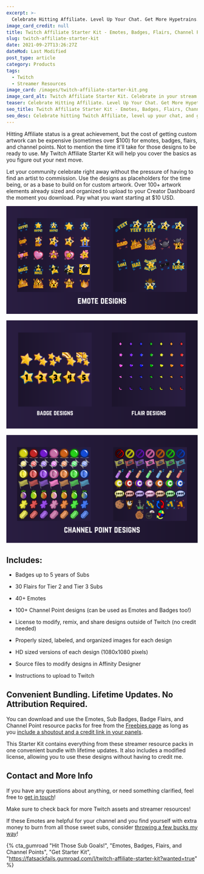 ```yaml
---
excerpt: >-
  Celebrate Hitting Affiliate. Level Up Your Chat. Get More Hypetrains. [Get the Starter Kit now](#gumroad), or read on for more details!
image_card_credit: null
title: Twitch Affiliate Starter Kit - Emotes, Badges, Flairs, Channel Points
slug: twitch-affiliate-starter-kit
date: 2021-09-27T13:26:27Z
dateMod: Last Modified
post_type: article
category: Products
tags:
  - Twitch
  - Streamer Resources
image_card: /images/twitch-affiliate-starter-kit.png
image_card_alt: Twitch Affiliate Starter Kit. Celebrate in your stream ASAP.
teaser: Celebrate Hitting Affiliate. Level Up Your Chat. Get More Hypetrains.
seo_title: Twitch Affiliate Starter Kit - Emotes, Badges, Flairs, Channel Points
seo_desc: Celebrate hitting Twitch Affiliate, level up your chat, and get more Hypetrains with FatsackFails' Twitch Affiliate Starter Kit. Emotes, Sub Badges, Badge Flairs, and Channel Point designs for you to use right now.
---
```


Hitting Affiliate status is a great achievement, but the cost of getting custom artwork can be expensive (sometimes over $100) for emotes, badges, flairs, and channel points. Not to mention the time it'll take for those designs to be ready to use. My Twitch Affiliate Starter Kit will help you cover the basics as you figure out your next move.

Let your community celebrate right away without the pressure of having to find an artist to commission. Use the designs as placeholders for the time being, or as a base to build on for custom artwork. Over 100+ artwork elements already sized and organized to upload to your Creator Dashboard the moment you download. Pay what you want starting at $10 USD.

![Preview of Twitch emote designs](/images/twitch-emote-designs.png)

![Preview of Twitch badge and flair designs](/images/twitch-badge-and-flair-designs.png)

![Preview of Twitch channel point designs](/images/twitch-channel-point-designs.png)

## Includes:

- Badges up to 5 years of Subs

- 30 Flairs for Tier 2 and Tier 3 Subs

- 40+ Emotes

- 100+ Channel Point designs (can be used as Emotes and Badges too!)

- License to modify, remix, and share designs outside of Twitch (no credit needed)

- Properly sized, labeled, and organized images for each design

- HD sized versions of each design (1080x1080 pixels)

- Source files to modify designs in Affinity Designer

- Instructions to upload to Twitch


## Convenient Bundling. Lifetime Updates. No Attribution Required.

 You can download and use the Emotes, Sub Badges, Badge Flairs, and Channel Point resource packs for free from the [Freebies page](/tags/freebies/) as long as you [include a shoutout and a credit link in your panels](https://creativecommons.org/licenses/by/4.0/).

This Starter Kit contains everything from these streamer resource packs in one convenient bundle with lifetime updates. It also includes a modified license, allowing you to use these designs without having to credit me.


## Contact and More Info
If you have any questions about anything, or need something clarified, feel free to [get in touch](/contact)!

Make sure to check back for more Twitch assets and streamer resources!

If these Emotes are helpful for your channel and you find yourself with extra money to burn from all those sweet subs, consider [throwing a few bucks my way](/support)!

{% cta_gumroad "Hit Those Sub Goals!", "Emotes, Badges, Flairs, and Channel Points", "Get Starter Kit", "https://fatsackfails.gumroad.com/l/twitch-affiliate-starter-kit?wanted=true" %}
